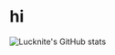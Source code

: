 # hi 

![Lucknite's GitHub stats](https://readme-stars.vercel.app/api?username=x1xhlol&count_private=true&hide=contribs&show_icons=true)
